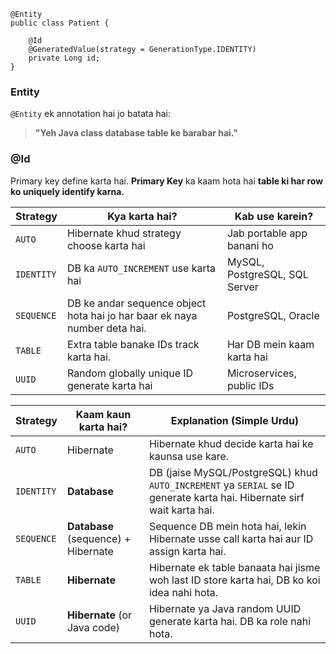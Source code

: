 


```
@Entity  
public class Patient {  
  
    @Id  
    @GeneratedValue(strategy = GenerationType.IDENTITY)  
    private Long id;   
}
```


### Entity

`@Entity` ek annotation hai jo batata hai:

> **"Yeh Java class database table ke barabar hai."**


### @Id

Primary key define karta hai.
**Primary Key** ka kaam hota hai **table ki har row ko uniquely identify karna.**


| Strategy   | Kya karta hai?                                                            | Kab use karein?               |
| ---------- | ------------------------------------------------------------------------- | ----------------------------- |
| `AUTO`     | Hibernate khud strategy choose karta hai                                  | Jab portable app banani ho    |
| `IDENTITY` | DB ka `AUTO_INCREMENT` use karta hai                                      | MySQL, PostgreSQL, SQL Server |
| `SEQUENCE` | DB ke andar sequence object hota hai jo har baar ek naya number deta hai. | PostgreSQL, Oracle            |
| `TABLE`    | Extra table banake IDs track karta hai.                                   | Har DB mein kaam karta hai    |
| `UUID`     | Random globally unique ID generate karta hai                              | Microservices, public IDs     |

|**Strategy**|**Kaam kaun karta hai?**|**Explanation (Simple Urdu)**|
|---|---|---|
|`AUTO`|Hibernate|Hibernate khud decide karta hai ke kaunsa use kare.|
|`IDENTITY`|**Database**|DB (jaise MySQL/PostgreSQL) khud `AUTO_INCREMENT` ya `SERIAL` se ID generate karta hai. Hibernate sirf wait karta hai.|
|`SEQUENCE`|**Database** (sequence) + Hibernate|Sequence DB mein hota hai, lekin Hibernate usse call karta hai aur ID assign karta hai.|
|`TABLE`|**Hibernate**|Hibernate ek table banaata hai jisme woh last ID store karta hai, DB ko koi idea nahi hota.|
|`UUID`|**Hibernate** (or Java code)|Hibernate ya Java random UUID generate karta hai. DB ka role nahi hota.|
